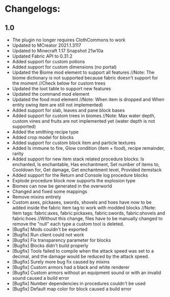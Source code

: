 # Changelogs:

## 1.0
* The plugin no longer requires ClothCommons to work
* Updated to MCreator 2021.1.3117
* Updated to Minecraft 1.17 Snapshot 21w10a
* Updated Fabric API to 0.31.2
* Added support for custom potions
* Added support for custom dimensions (no portal)
* Updated the Biome mod element to support all features
  //Note: The biome dictionary is not supported because fabric doesn't support for the moment
  //Check below for custom trees
* Updated the loot table to support new features
* Updated the command mod element
* Updated the food mod element
  //Note: When item is dropped and When entity swing item are still not implemented)
* Added support for slab, leaves and pane block bases
* Added support for custom trees in biomes
  //Note: Max water depth, custom vines and fruits are not implemented yet (water depth is not supported)
* Added the smithing recipe type
* Added crop model for blocks
* Added support for custom block item and particle textures
* Added Is immune to fire, Glow condition (item + food), recipe remainder, rarity
* Added support for new item stack related procedure blocks: Is enchanted, Is enchantable, Has enchantment, Set number of items to,
  Cooldown for, Get damage, Get enchantment level, Provided itemstack
* Added support for the Return and Console log procedure blocks
* Explode procedure block now supports the explosion type  
* Biomes can now be generated in the overworld
* Changed and fixed some mappings
* Remove mixins entirely
* Custom axes, pickaxes, swords, shovels and hoes have now to be added inside the fabric item tag to work with modded blocks
  //Note: Item tags: fabric:axes, fabric:pickaxes, fabric:swords, fabric:shovels and fabric:hoes
  //Without this change, files have to be manually changed to remove the "null" each type a custom tool is deleted.
* [Bugfix] Mods couldn't be exported
* [Bugfix] Run client could not work
* [Bugfix] Fix transparency parameter for blocks
* [Bugfix] Blocks didn't build properly
* [Bugfix] Tools failed to compile when the attack speed was set to a decimal, and the damage would be reduced by the attack speed.
* [Bugfix] Surely more bug fix caused by mixins
* [Bugfix] Custom armors had a black and white renderer
* [Bugfix] Custom armors without an equipment sound or with an invalid sound caused a build error
* [Bugfix] Number dependencies in procedures couldn't be used
* [Bugfix] Default map color for block caused a build error